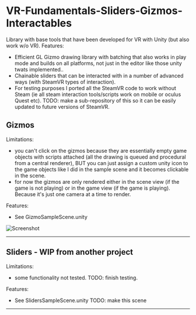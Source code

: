 # VR-Fundamentals-Sliders-Gizmos-Interactables
Library with base tools that have been developed for VR with Unity (but also work w/o VR).
Features:
- Efficient GL Gizmo drawing library with batching that also works in play mode and builds on all platforms, not just in the editor like those unity twats implemented..
- Chainable sliders that can be interacted with in a number of advanced ways (with SteamVR types of interaction).
- For testing purposes I ported all the SteamVR code to work without Steam (ie all steam interaction tools/scripts work on mobile or oculus Quest etc). TODO: make a sub-repository of this so it can be easily updated to future versions of SteamVR.


Gizmos
---
Limitations:
- you can't click on the gizmos because they are essentially empty game objects with scripts attached (all the drawing is queued and procedural from a central renderer), BUT you can just assign a custom unity icon to the game objects like I did in the sample scene and it becomes clickable in the scene.
- for now the gizmos are only rendered either in the scene view (if the game is not playing) or in the game view (if the game is playing). Because it's just one camera at a time to render.

Features:
- See GizmoSampleScene.unity

![Screenshot](https://user-images.githubusercontent.com/1399607/214954920-5acedbdc-46ad-4d9b-a90b-64c5c384fe49.PNG)

---


Sliders - WIP from another project
---
Limitations:
- some functionality not tested. TODO: finish testing.

Features:
- See SlidersSampleScene.unity TODO: make this scene

---


